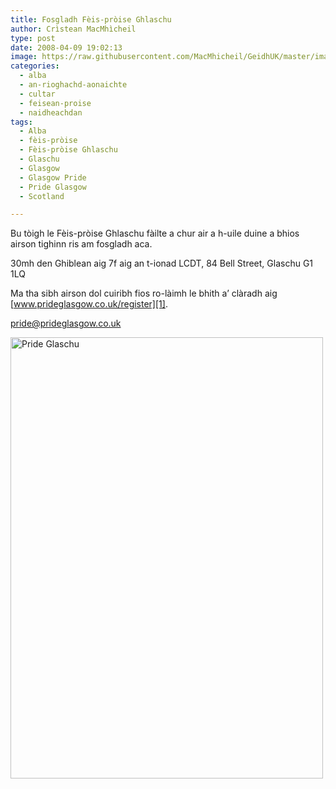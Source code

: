 ```yaml
---
title: Fosgladh Fèis-pròise Ghlaschu
author: Crìstean MacMhìcheil
type: post
date: 2008-04-09 19:02:13
image: https://raw.githubusercontent.com/MacMhicheil/GeidhUK/master/images/2008-04-09-fosgladh-pride-glaschu.jpg
categories:
  - alba
  - an-rioghachd-aonaichte
  - cultar
  - feisean-proise
  - naidheachdan
tags:
  - Alba
  - fèis-pròise
  - Fèis-pròise Ghlaschu
  - Glaschu
  - Glasgow
  - Glasgow Pride
  - Pride Glasgow
  - Scotland

---
```

Bu tòigh le Fèis-pròise Ghlaschu fàilte a chur air a h-uile duine a bhios airson tighinn ris am fosgladh aca.

<!--more-->

30mh den Ghiblean aig 7f aig an t-ionad LCDT, 84 Bell Street, Glaschu G1 1LQ

Ma tha sibh airson dol cuiribh fios ro-làimh le bhith a&#8217; clàradh aig [www.prideglasgow.co.uk/register][1].

[pride@prideglasgow.co.uk][2]

<img class="alignnone size-full wp-image-97" title="Pride Glaschu" src="https://i1.wp.com/s3.media.squarespace.com/production/303409/11165291/naidheachdanpinc/wp-content/uploads/2008/04/pride-launch-invite.jpg?resize=500%2C706" alt="Pride Glaschu" width="500" height="706" data-recalc-dims="1" />

 [1]: http://www.prideglasgow.co.uk/register "Làrach-lìn Pride Glaschu"
 [2]: mailto:pride@prideglasgow.co.uk "Cuir post-d ri Pride Glaschu"

